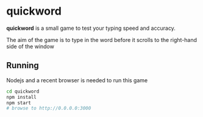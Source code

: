 # quickword

**quickword** is a small game to test your typing speed and accuracy.

The aim of the game is to type in the word before it scrolls to the right-hand side of the window

## Running

Nodejs and a recent browser is needed to run this game

```bash
cd quickword
npm install
npm start
# browse to http://0.0.0.0:3000
```
